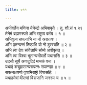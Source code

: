 ```yaml
---
title: ०११

---
```

अभीवर्तेन मणिना येनेन्द्रो अभिवावृते । तु. शौ.सं १.२९  
तेनेमं ब्रह्मणस्पते अभि राष्ट्राय वर्तय ॥ १ ॥  
अभिवृत्य सपत्नाभि या नो अरातयः ।  
अभि पृतन्यन्तं तिष्ठाभि यो नो दुरस्यति ॥ २ ॥  
अभि त्वा देवः सविताभि सोमो अवीवृतत् ।  
अभि त्वा विश्वा भूतान्यभीवर्तो यथाससि ॥ ३ ॥  
उदसौ सूर्ये अगादुदिदं मामकं वचः ।  
यथाहं शत्रुहासान्यसपत्नः सपत्नहा ॥ ४ ॥  
सपत्नक्षयणो वृषाभिराष्ट्रो विषासहिः ।  
यथाहमेषां वीराणां विराजानि जनस्य च ॥ ५ ॥  